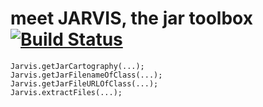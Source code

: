 # meet JARVIS, the jar toolbox [![Build Status](https://secure.travis-ci.org/rlespinasse/jarvis.png?branch=master)](http://travis-ci.org/rlespinasse/jarvis)

 	Jarvis.getJarCartography(...);
 	Jarvis.getJarFilenameOfClass(...);
 	Jarvis.getJarFileURLOfClass(...);
 	Jarvis.extractFiles(...);

